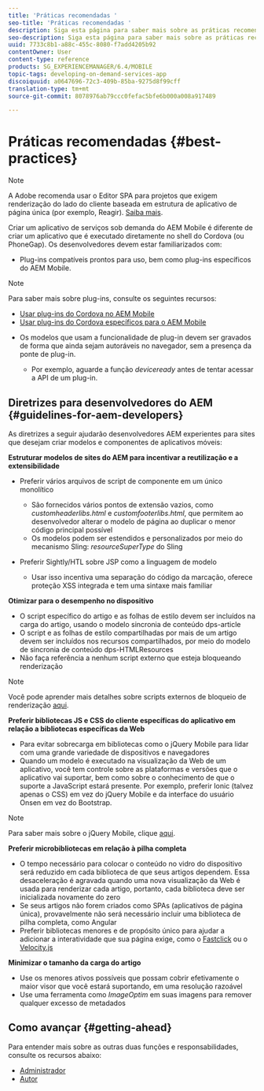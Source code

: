 ```yaml
---
title: 'Práticas recomendadas '
seo-title: 'Práticas recomendadas '
description: Siga esta página para saber mais sobre as práticas recomendadas e as diretrizes que ajudarão desenvolvedores experientes do AEM para sites que desejam criar modelos e componentes de aplicativos móveis.
seo-description: Siga esta página para saber mais sobre as práticas recomendadas e as diretrizes que ajudarão desenvolvedores experientes do AEM para sites que desejam criar modelos e componentes de aplicativos móveis.
uuid: 7733c8b1-a88c-455c-8080-f7add4205b92
contentOwner: User
content-type: reference
products: SG_EXPERIENCEMANAGER/6.4/MOBILE
topic-tags: developing-on-demand-services-app
discoiquuid: a0647696-72c3-409b-85ba-9275d8f99cff
translation-type: tm+mt
source-git-commit: 8078976ab79ccc0fefac5bfe6b000a008a917489

---
```



# Práticas recomendadas  {#best-practices}

>[!NOTE]
>
>A Adobe recomenda usar o Editor SPA para projetos que exigem renderização do lado do cliente baseada em estrutura de aplicativo de página única (por exemplo, Reagir). [Saiba mais](/help/sites-developing/spa-overview.md).

Criar um aplicativo de serviços sob demanda do AEM Mobile é diferente de criar um aplicativo que é executado diretamente no shell do Cordova (ou PhoneGap). Os desenvolvedores devem estar familiarizados com:

* Plug-ins compatíveis prontos para uso, bem como plug-ins específicos do AEM Mobile.

>[!NOTE]
>
>Para saber mais sobre plug-ins, consulte os seguintes recursos:
>
>* [Usar plug-ins do Cordova no AEM Mobile](https://helpx.adobe.com/digital-publishing-solution/help/cordova-api.html)
>* [Usar plug-ins do Cordova específicos para o AEM Mobile](https://helpx.adobe.com/digital-publishing-solution/help/app-runtime-api.html)
>



* Os modelos que usam a funcionalidade de plug-in devem ser gravados de forma que ainda sejam autoráveis no navegador, sem a presença da ponte de plug-in.

   * Por exemplo, aguarde a função *deviceready* antes de tentar acessar a API de um plug-in.

## Diretrizes para desenvolvedores do AEM {#guidelines-for-aem-developers}

As diretrizes a seguir ajudarão desenvolvedores AEM experientes para sites que desejam criar modelos e componentes de aplicativos móveis:

**Estruturar modelos de sites do AEM para incentivar a reutilização e a extensibilidade**

* Preferir vários arquivos de script de componente em um único monolítico

   * São fornecidos vários pontos de extensão vazios, como *customheaderlibs.html* e *customfooterlibs.html*, que permitem ao desenvolvedor alterar o modelo de página ao duplicar o menor código principal possível
   * Os modelos podem ser estendidos e personalizados por meio do mecanismo Sling: *resourceSuperType* do Sling

* Preferir Sightly/HTL sobre JSP como a linguagem de modelo

   * Usar isso incentiva uma separação do código da marcação, oferece proteção XSS integrada e tem uma sintaxe mais familiar

**Otimizar para o desempenho no dispositivo**

* O script específico do artigo e as folhas de estilo devem ser incluídos na carga do artigo, usando o modelo sincronia de conteúdo dps-article
* O script e as folhas de estilo compartilhadas por mais de um artigo devem ser incluídos nos recursos compartilhados, por meio do modelo de sincronia de conteúdo dps-HTMLResources
* Não faça referência a nenhum script externo que esteja bloqueando renderização

>[!NOTE]
>
>Você pode aprender mais detalhes sobre scripts externos de bloqueio de renderização [aqui](https://developers.google.com/speed/docs/insights/BlockingJS).

**Preferir bibliotecas JS e CSS do cliente específicas do aplicativo em relação a bibliotecas específicas da Web**

* Para evitar sobrecarga em bibliotecas como o jQuery Mobile para lidar com uma grande variedade de dispositivos e navegadores
* Quando um modelo é executado na visualização da Web de um aplicativo, você tem controle sobre as plataformas e versões que o aplicativo vai suportar, bem como sobre o conhecimento de que o suporte a JavaScript estará presente. Por exemplo, preferir Ionic (talvez apenas o CSS) em vez do jQuery Mobile e da interface do usuário Onsen em vez do Bootstrap.

>[!NOTE]
>
>Para saber mais sobre o jQuery Mobile, clique [aqui](https://jquerymobile.com/browser-support/1.4/).

**Preferir microbibliotecas em relação à pilha completa**

* O tempo necessário para colocar o conteúdo no vidro do dispositivo será reduzido em cada biblioteca de que seus artigos dependem. Essa desaceleração é agravada quando uma nova visualização da Web é usada para renderizar cada artigo, portanto, cada biblioteca deve ser inicializada novamente do zero
* Se seus artigos não forem criados como SPAs (aplicativos de página única), provavelmente não será necessário incluir uma biblioteca de pilha completa, como Angular
* Preferir bibliotecas menores e de propósito único para ajudar a adicionar a interatividade que sua página exige, como o [Fastclick](https://github.com/ftlabs/fastclick) ou o [Velocity.js](https://velocityjs.org)

**Minimizar o tamanho da carga do artigo**

* Use os menores ativos possíveis que possam cobrir efetivamente o maior visor que você estará suportando, em uma resolução razoável
* Use uma ferramenta como *ImageOptim* em suas imagens para remover qualquer excesso de metadados

## Como avançar {#getting-ahead}

Para entender mais sobre as outras duas funções e responsabilidades, consulte os recursos abaixo:

* [Administrador](/help/mobile/aem-mobile.md)
* [Autor](/help/mobile/aem-mobile-on-demand.md)
